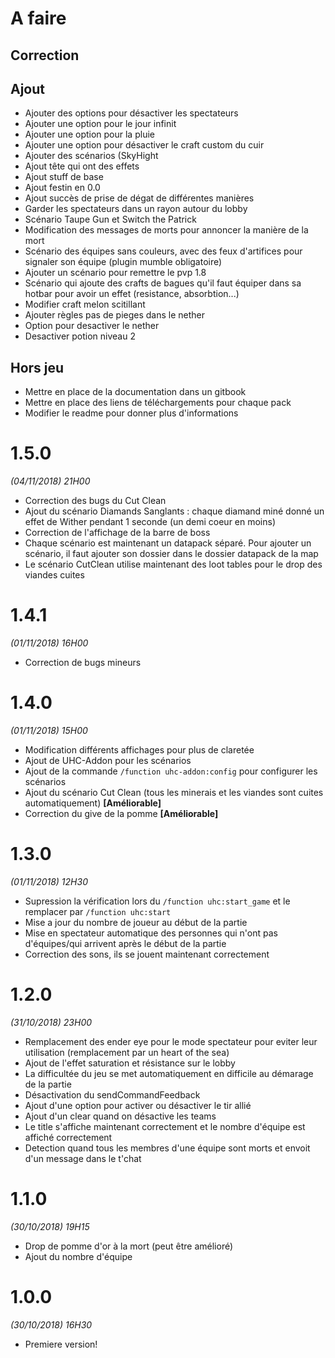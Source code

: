# A faire
## Correction

## Ajout
- Ajouter des options pour désactiver les spectateurs
- Ajouter une option pour le jour infinit
- Ajouter une option pour la pluie
- Ajouter une option pour désactiver le craft custom du cuir
- Ajouter des scénarios (SkyHight
- Ajout tête qui ont des effets
- Ajout stuff de base
- Ajout festin en 0.0
- Ajout succès de prise de dégat de différentes manières
- Garder les spectateurs dans un rayon autour du lobby
- Scénario Taupe Gun et Switch the Patrick
- Modification des messages de morts pour annoncer la manière de la mort
- Scénario des équipes sans couleurs, avec des feux d'artifices pour signaler son équipe (plugin mumble obligatoire)
- Ajouter un scénario pour remettre le pvp 1.8
- Scénario qui ajoute des crafts de bagues qu'il faut équiper dans sa hotbar pour avoir un effet (resistance, absorbtion...)
- Modifier craft melon scitillant
- Ajouter règles pas de pieges dans le nether
- Option pour desactiver le nether
- Desactiver potion niveau 2

## Hors jeu
- Mettre en place de la documentation dans un gitbook
- Mettre en place des liens de téléchargements pour chaque pack
- Modifier le readme pour donner plus d'informations

# 1.5.0
*(04/11/2018) 21H00*
- Correction des bugs du Cut Clean
- Ajout du scénario Diamands Sanglants : chaque diamand miné donné un effet de Wither pendant 1 seconde (un demi coeur en moins)
- Correction de l'affichage de la barre de boss
- Chaque scénario est maintenant un datapack séparé. Pour ajouter un scénario, il faut ajouter son dossier dans le dossier datapack de la map
- Le scénario CutClean utilise maintenant des loot tables pour le drop des viandes cuites

# 1.4.1
*(01/11/2018) 16H00*
- Correction de bugs mineurs

# 1.4.0
*(01/11/2018) 15H00*
- Modification différents affichages pour plus de claretée
- Ajout de UHC-Addon pour les scénarios
- Ajout de la commande `/function uhc-addon:config` pour configurer les scénarios
- Ajout du scénario Cut Clean (tous les minerais et les viandes sont cuites automatiquement) **[Améliorable]**
- Correction du give de la pomme **[Améliorable]**

# 1.3.0
*(01/11/2018) 12H30*
- Supression la vérification lors du `/function uhc:start_game` et le remplacer par `/function uhc:start`
- Mise a jour du nombre de joueur au début de la partie
- Mise en spectateur automatique des personnes qui n'ont pas d'équipes/qui arrivent après le début de la partie
- Correction des sons, ils se jouent maintenant correctement

# 1.2.0
*(31/10/2018) 23H00*
- Remplacement des ender eye pour le mode spectateur pour eviter leur utilisation (remplacement par un heart of the sea)
- Ajout de l'effet saturation et résistance sur le lobby
- La difficultée du jeu se met automatiquement en difficile au démarage de la partie
- Désactivation du sendCommandFeedback
- Ajout d'une option pour activer ou désactiver le tir allié
- Ajout d'un clear quand on désactive les teams
- Le title s'affiche maintenant correctement et le nombre d'équipe est affiché correctement
- Detection quand tous les membres d'une équipe sont morts et envoit d'un message dans le t'chat

# 1.1.0
*(30/10/2018) 19H15*
- Drop de pomme d'or à la mort (peut être amélioré)
- Ajout du nombre d'équipe 

# 1.0.0
*(30/10/2018) 16H30*
- Premiere version!
